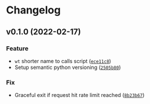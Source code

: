 # Changelog

<!--next-version-placeholder-->

## v0.1.0 (2022-02-17)
### Feature
* `wt` shorter name to calls script ([`ece11c8`](https://github.com/iamtalhaasghar/whats-trending/commit/ece11c8ef62ffc203f8bca98100e141dd0300ba9))
* Setup semantic python versioning ([`2505b80`](https://github.com/iamtalhaasghar/whats-trending/commit/2505b80f10215740bf60dad888b9533837ec9757))

### Fix
* Graceful exit if request hit rate limit reached ([`8b23b67`](https://github.com/iamtalhaasghar/whats-trending/commit/8b23b67b6f6b804b9abe8a2709a6be39636e5811))
